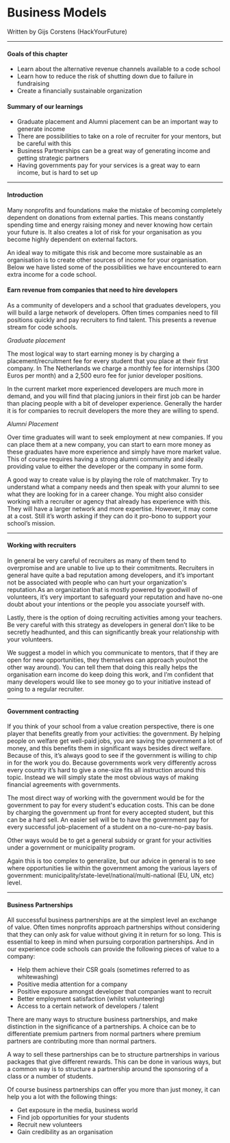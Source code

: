 # Business Models

Written by Gijs Corstens (HackYourFuture)

----

#### Goals of this chapter
- Learn about the alternative revenue channels available to a code school
- Learn how to reduce the risk of shutting down due to failure in fundraising
- Create a financially sustainable organization

#### Summary of our learnings
- Graduate placement and Alumni placement can be an important way to generate income
- There are possibilities to take on a role of recruiter for your mentors, but be careful with this
- Business Partnerships can be a great way of generating income and getting strategic partners
- Having governments pay for your services is a great way to earn income, but is hard to set up

-----

#### Introduction
Many nonprofits and foundations make the mistake of becoming completely dependent on donations from external parties. This means constantly spending time and energy raising money and never knowing how certain your future is. It also creates a lot of risk for your organisation as you become highly dependent on external factors.

An ideal way to mitigate this risk and become more sustainable as an organisation is to create other sources of income for your organisation. Below we have listed some of the possibilities we have encountered to earn extra income for a code school.

#### Earn revenue from companies that need to hire developers

As a community of developers and a school that graduates developers, you will build a large network of developers. Often times companies need to fill positions quickly and pay recruiters to find talent. This presents a revenue stream for code schools.

_Graduate placement_

The most logical way to start earning money is by charging a placement/recruitment fee for every student that you place at their first company. In The Netherlands we charge a monthly fee for internships (300 Euros per month) and a 2,500 euro fee for junior developer positions.

In the current market more experienced developers are much more in demand, and you will find that placing juniors in their first job can be harder than placing people with a bit of developer experience. Generally the harder it is for companies to recruit developers the more they are willing to spend.

_Alumni Placement_

Over time graduates will want to seek employment at new companies. If you can place them at a new company, you can start to earn more money as these graduates have more experience and simply have more market value. This of course requires having a strong alumni community and ideally providing value to either the developer or the company in some form.

A good way to create value is by playing the role of matchmaker. Try to understand what a company needs and then speak with your alumni to see what they are looking for in a career change. You might also consider working with a recruiter or agency that already has experience with this. They will have a larger network and more expertise. However, it may come at a cost. Still it’s worth asking if they can do it pro-bono to support your school’s mission.

-----

#### Working with recruiters

In general be very careful of recruiters as many of them tend to overpromise and are unable to live up to their commitments. Recruiters in general have quite a bad reputation among developers, and it’s important not be associated with people who can hurt your organization's reputation.As an organization that is mostly powered by goodwill of volunteers, it’s very important to safeguard your reputation and have no-one doubt about your intentions or the people you associate yourself with.

Lastly, there is the option of doing recruiting activities among your teachers. Be very careful with this strategy as developers in general don’t like to be secretly headhunted, and this can significantly break your relationship with your volunteers.

We suggest a model in which you communicate to mentors, that if they are open for new opportunities, they themselves can approach you(not the other way around). You can tell them that doing this really helps the organisation earn income do keep doing this work, and I’m confident that many developers would like to see money go to your initiative instead of going to a regular recruiter.

-----

#### Government contracting
If you think of your school from a value creation perspective, there is one player that benefits greatly from your activities: the government. By helping people on welfare get well-paid jobs, you are saving the government a lot of money, and this benefits them in significant ways besides direct welfare. Because of this, it’s always good to see if the government is willing to chip in for the work you do. Because governments work very differently across every country it’s hard to give a one-size fits all instruction around this topic. Instead we will simply state the most obvious ways of making financial agreements with governments.

The most direct way of working with the government would be for the government to pay for every student's education costs. This can be done by charging the government up front for every accepted student, but this can be a hard sell. An easier sell will be to have the government pay for every successful job-placement of a student on a no-cure-no-pay basis.

Other ways would be to get a general subsidy or grant for your activities under a government or municipality program.

Again this is too complex to generalize, but our advice in general is to see where opportunities lie within the government among the various layers of government: municipality/state-level/national/multi-national (EU, UN, etc) level.

------

#### Business Partnerships

All successful business partnerships are at the simplest level an exchange of value. Often times nonprofits approach partnerships without considering that they can only ask for value without giving it in return for so long. This is essential to keep in mind when pursuing corporation partnerships. And in our experience code schools can provide the following pieces of value to a company:

- Help them achieve their CSR goals (sometimes referred to as whitewashing)
- Positive media attention for a company
- Positive exposure amongst developer that companies want to recruit
- Better employment satisfaction (whilst volunteering)
- Access to a certain network of developers / talent

There are many ways to structure business partnerships, and make distinction in the significance of a partnerships. A choice can be to differentiate premium partners from normal partners where premium partners are contributing more than normal partners.

A way to sell these partnerships can be to structure partnerships in various packages that give different rewards. This can be done in various ways, but a common way is to structure a partnership around the sponsoring of a class or a number of students.

Of course business partnerships can offer you more than just money, it can help you a lot with the following things:

- Get exposure in the media, business world
- Find job opportunities for your students
- Recruit new volunteers
- Gain credibility as an organisation